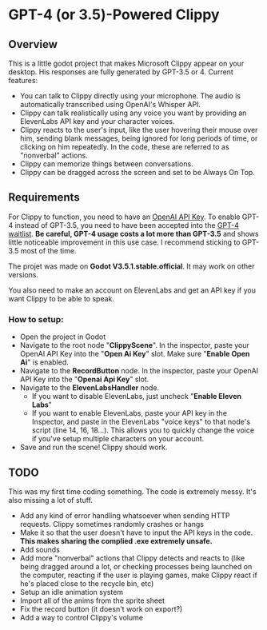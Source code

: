 # GPT-4 (or 3.5)-Powered Clippy

## Overview

This is a little godot project that makes Microsoft Clippy appear on your desktop. His responses are fully generated by GPT-3.5 or 4.  Current features:

- You can talk to Clippy directly using your microphone. The audio is automatically transcribed using OpenAI's Whisper API.
- Clippy can talk realistically using any voice you want by providing an ElevenLabs API key and your character voices.
- Clippy reacts to the user's input, like the user hovering their mouse over him, sending blank messages, being ignored for long periods of time, or clicking on him repeatedly. In the code, these are referred to as "nonverbal" actions.
- Clippy can memorize things between conversations.
- Clippy can be dragged across the screen and set to be Always On Top. 


## Requirements

For Clippy to function, you need to have an [OpenAI API Key](https://platform.openai.com/account/api-keys). To enable GPT-4 instead of GPT-3.5, you need to have been accepted into the [GPT-4 waitlist](https://openai.com/waitlist/gpt-4-api). **Be careful, GPT-4 usage costs a lot more than GPT-3.5** and shows little noticeable improvement in this use case. I recommend sticking to GPT-3.5 most of the time.

The projet was made on **Godot V3.5.1.stable.official**. It may work on other versions.

You also need to make an account on ElevenLabs and get an API key if you want Clippy to be able to speak.

### How to setup:

- Open the project in Godot
- Navigate to the root node "**ClippyScene**". In the inspector, paste your OpenAI API Key into the "**Open Ai Key**" slot. Make sure "**Enable Open Ai**" is enabled.  
- Navigate to the **RecordButton** node. In the inspector, paste your OpenAI API Key into the "**Openai Api Key**" slot.
- Navigate to the **ElevenLabsHandler** node.
	- If you want to disable ElevenLabs, just uncheck "**Enable Eleven Labs**"
	- If you want to enable ElevenLabs, paste your API key in the Inspector, and paste in the ElevenLabs "voice keys" to that node's script (line 14, 16, 18...). This allows you to quickly change the voice if you've setup multiple characters on your account.
- Save and run the scene! Clippy should work.

## TODO

This was my first time coding something. The code is extremely messy. It's also missing a lot of stuff.

- Add any kind of error handling whatsoever when sending HTTP requests. Clippy sometimes randomly crashes or hangs
- Make it so that the user doesn't have to input the API keys in the code. **This makes sharing the complied .exe extremely unsafe.**
- Add sounds
- Add more "nonverbal" actions that Clippy detects and reacts to (like being dragged around a lot, or checking processes being launched on the computer, reacting if the user is playing games, make Clippy react if he's placed close to the recycle bin, etc)
- Setup an idle animation system
- Import all of the anims from the sprite sheet
- Fix the record button (it doesn't work on export?)
- Add a way to control Clippy's volume
